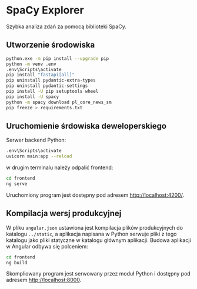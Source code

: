 # SpaCy Explorer

Szybka analiza zdań za pomocą biblioteki SpaCy.

## Utworzenie środowiska

```bash
python.exe -m pip install --upgrade pip
python -m venv .env
.env\Scripts\activate
pip install "fastapi[all]"
pip uninstall pydantic-extra-types
pip uninstall pydantic-settings
pip install -U pip setuptools wheel
pip install -U spacy
python -m spacy download pl_core_news_sm
pip freeze > requirements.txt
```

## Uruchomienie śrdowiska deweloperskiego

Serwer backend Python:

```bash
.env\Scripts\activate
uvicorn main:app --reload
```

w drugim terminalu należy odpalić frontend:

```bash
cd frontend
ng serve
```

Uruchomiony program jest dostępny pod adresem <http://localhost:4200/>.

## Kompilacja wersj produkcyjnej

W pliku `angular.json` ustawiona jest kompilacja plików produkcyjnych do
katalogu `../static`, a aplikacja napisana w Python serwuje pliki z tego
katalogu jako pliki statyczne w katalogu głównym aplikacji. Budowa aplikacji
w Angular odbywa się polceniem:

```bash
cd frontend
ng build
```

Skompliowany program jest serwowany przez moduł Python i dostępny pod
adresem <http://localhost:8000>.
